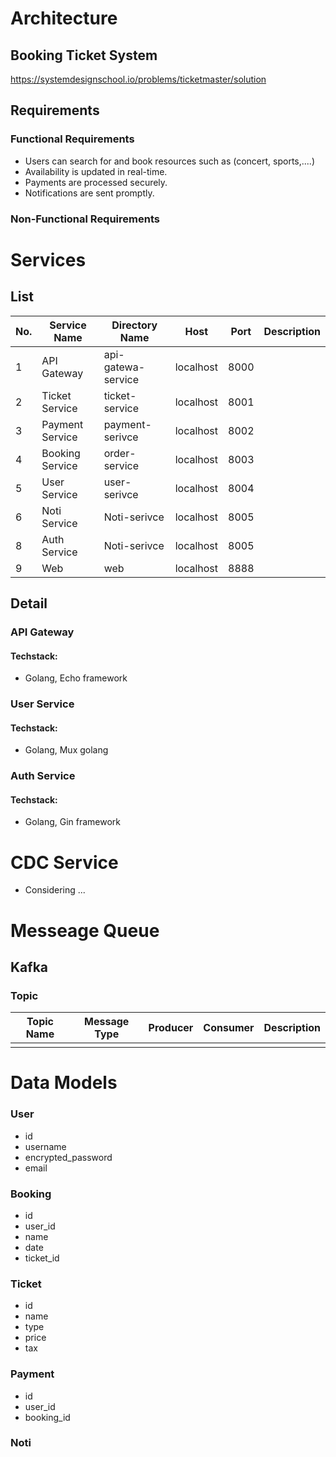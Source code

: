 # Architecture 
## Booking Ticket System
https://systemdesignschool.io/problems/ticketmaster/solution
## Requirements 
### Functional Requirements
- Users can search for and book resources such as (concert, sports,....)
- Availability is updated in real-time.
- Payments are processed securely.
- Notifications are sent promptly.
### Non-Functional Requirements

# Services 
## List
| No. | Service Name    | Directory Name     | Host      | Port | Description |
| --- | --------------- | ------------------ | --------- | ---- | ----------- |
| 1   | API Gateway     | api-gatewa-service | localhost | 8000 |             |
| 2   | Ticket Service  | ticket-service     | localhost | 8001 |             |
| 3   | Payment Service | payment-serivce    | localhost | 8002 |             |
| 4   | Booking Service | order-service      | localhost | 8003 |             |
| 5   | User Service    | user-serivce       | localhost | 8004 |             |
| 6   | Noti Service    | Noti-serivce       | localhost | 8005 |             |
| 8   | Auth Service    | Noti-serivce       | localhost | 8005 |             |
| 9   | Web             | web                | localhost | 8888 |             |
## Detail
### API Gateway
#### Techstack: 
- Golang, Echo framework
### User Service
#### Techstack: 
- Golang, Mux golang
### Auth Service 
#### Techstack: 
- Golang, Gin framework


# CDC Service
- Considering ...
# Messeage Queue
## Kafka 
### Topic 
| Topic Name | Message Type | Producer | Consumer | Description |
| ---------- | ------------ | -------- | -------- | ----------- |
|            |              |          |          |             |

# Data Models 
### User
  - id
  - username 
  - encrypted_password
  - email
### Booking
  - id 
  - user_id 
  - name
  - date
  - ticket_id
### Ticket
  - id 
  - name
  - type 
  - price
  - tax
### Payment
  - id
  - user_id
  - booking_id
### Noti 


# 